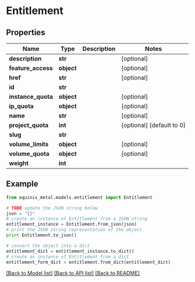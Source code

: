 # Entitlement


## Properties
Name | Type | Description | Notes
------------ | ------------- | ------------- | -------------
**description** | **str** |  | [optional] 
**feature_access** | **object** |  | [optional] 
**href** | **str** |  | [optional] 
**id** | **str** |  | 
**instance_quota** | **object** |  | [optional] 
**ip_quota** | **object** |  | [optional] 
**name** | **str** |  | [optional] 
**project_quota** | **int** |  | [optional] [default to 0]
**slug** | **str** |  | 
**volume_limits** | **object** |  | [optional] 
**volume_quota** | **object** |  | [optional] 
**weight** | **int** |  | 

## Example

```python
from equinix_metal.models.entitlement import Entitlement

# TODO update the JSON string below
json = "{}"
# create an instance of Entitlement from a JSON string
entitlement_instance = Entitlement.from_json(json)
# print the JSON string representation of the object
print Entitlement.to_json()

# convert the object into a dict
entitlement_dict = entitlement_instance.to_dict()
# create an instance of Entitlement from a dict
entitlement_form_dict = entitlement.from_dict(entitlement_dict)
```
[[Back to Model list]](../README.md#documentation-for-models) [[Back to API list]](../README.md#documentation-for-api-endpoints) [[Back to README]](../README.md)



